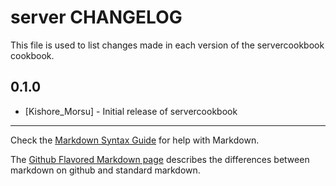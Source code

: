 # server CHANGELOG

This file is used to list changes made in each version of the servercookbook cookbook.

## 0.1.0
- [Kishore_Morsu] - Initial release of servercookbook

- - -
Check the [Markdown Syntax Guide](http://daringfireball.net/projects/markdown/syntax) for help with Markdown.

The [Github Flavored Markdown page](http://github.github.com/github-flavored-markdown/) describes the differences between markdown on github and standard markdown.
